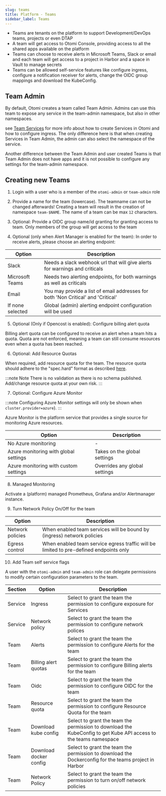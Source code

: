 ```yaml
---
slug: teams
title: Platform - Teams
sidebar_label: Teams
---
```


<!-- ![Console: Teams](../../img/platform-teams.png) -->

- Teams are tenants on the platform to support Development/DevOps teams, projects or even DTAP
- A team will get access to Otomi Console, providing access to all the shared apps available on the platform
- Teams can choose to receive alerts in Microsoft Teams, Slack or email and each team will get access to a project in Harbor and a space in Vault to manage secrets
- Teams can be allowed self-service features like configure ingress, configure a notification receiver for alerts, change the OIDC group mappings and download the KubeConfig.

## Team Admin

By default, Otomi creates a team called Team Admin. Admins can use this team to expose any service in the team-admin namespace, but also in other namespaces.

see [Team Services](../../for-devs/console/services) for more info about how to create Services in Otomi and how to configure ingress. The only difference here is that when creating Services in Team Admin, the admin can also select the namespace of the service.

Another difference between the Team Admin and user created Teams is that Team Admin does not have apps and it is not possible to configure any settings for the team-admin namespace.

## Creating new Teams

1. Login with a user who is a member of the `otomi-admin` or `team-admin` role

2. Provide a name for the team (lowercase). The teamname can not be changed afterwards! Creating a team will result in the creation of namespace `team-$NAME`. The name of a team can be max `12` characters.

3. Optional: Provide a OIDC group name/id granting for granting access to team. Only members of the group will get access to the team

4. Optional (only when Alert Manager is enabled for the team): In order to receive alerts, please choose an alerting endpoint:

| Option           | Description                                                                      |
| ---------------- | -------------------------------------------------------------------------------- |
| Slack            | Needs a slack webhook url that will give alerts for warnings and criticals       |
| Microsoft Teams  | Needs two alerting endpoints, for both warnings as well as criticals             |
| Email            | You may provide a list of email addresses for both 'Non Critical' and 'Critical' |
| If none selected | Global (admin) alerting endpoint configuration will be used                      |

5. Optional (Only if Opencost is enabled): Configure billing alert quota

Billing alert quota can be configured to receive an alert when a team hits a quota. Quota are not enforced, meaning a team can still consume resources even when a quota has been reached.

6. Optional: Add Resource Quotas

When required, add resource quota for the team. The resource quota should adhere to the "spec.hard" format as described [here](https://kubernetes.io/docs/concepts/policy/resource-quotas/).

:::note Note
There is no validation as there is no schema published. Add/change resource quota at your own risk.
:::

7. Optional: Configure Azure Monitor

:::note
Configuring Azure Monitor settings will only be shown when `cluster.provider=azure`).
:::

Azure Monitor is the platform service that provides a single source for monitoring Azure resources.

| Option                                | Description                   |
| ------------------------------------- | ----------------------------- |
| No Azure monitoring                   | -                             |
| Azure monitoring with global settings | Takes on the global settings  |
| Azure monitoring with custom settings | Overrides any global settings |

8. Managed Monitoring

Activate a (platform) managed Prometheus, Grafana and/or Alertmanager instance.

9.  Turn Network Policy On/Off for the team

| Option           | Description                                                                            |
| ---------------- | -------------------------------------------------------------------------------------- |
| Network policies | When enabled team services will be bound by (ingress) network policies                 |
| Egress control   | When enabled team service egress traffic will be limited to pre-defined endpoints only |

10. Add Team self service flags

A user with the `otomi-admin` and `team-admin` role can delegate permissions to modify certain configuration parameters to the team.

| Section | Option               | Description                                                                      |
| ------- | -------------------- | -------------------------------------------------------------------------------- |
| Service | Ingress              | Select to grant the team the permission to configure exposure for Services       |
| Service | Network policy       | Select to grant the team the permission to configure network polices             |
| Team    | Alerts               | Select to grant the team the permission to configure Alerts for the team         |
| Team    | Billing alert quotas | Select to grant the team the permission to configure Billing alerts for the team |
| Team    | Oidc                 | Select to grant the team the permission to configure OIDC for the team           |
| Team    | Resource quota       | Select to grant the team the permission to configure Resource Quota for the team |
| Team    | Download kube config | Select to grant the team the permission to download the KubeConfig to get Kube API access to the teams namespace        |
| Team    | Download docker config | Select to grant the team the permission to download the Dockerconfig for the teams project in Harbor          |
| Team    | Network Policy       | Select to grant the team the permission to turn on/off network policies          |
